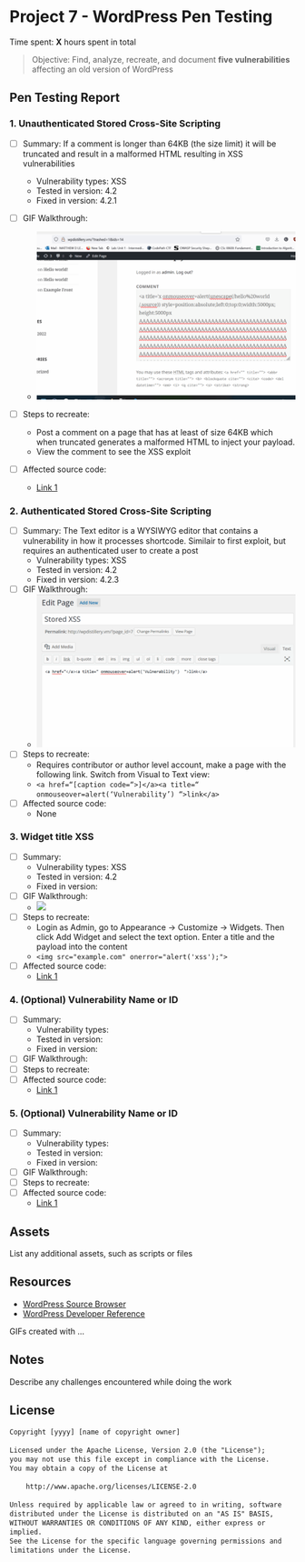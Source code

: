 # Project 7 - WordPress Pen Testing

Time spent: **X** hours spent in total

> Objective: Find, analyze, recreate, and document **five vulnerabilities** affecting an old version of WordPress

## Pen Testing Report

### 1. Unauthenticated Stored Cross-Site Scripting

- [ ] Summary: 
If a comment is longer than 64KB (the size limit) it will be truncated and result in a malformed HTML resulting in XSS vulnerabilities
  - Vulnerability types: XSS
  - Tested in version: 4.2
  - Fixed in version: 4.2.1
- [ ] GIF Walkthrough: 
    - <img src="https://github.com/MattPlum/Project-7-WordPress-Pen-Testing/blob/f85f896a9208a745c0f5e8948ee676fe14d64500/exp1.gif">
- [ ] Steps to recreate: 
  - Post a comment on a page that has at least of size 64KB which when truncated generates a malformed HTML to inject your payload.
  - View the comment to see the XSS exploit


- [ ] Affected source code:
  - [Link 1](None)
  
### 2.  Authenticated Stored Cross-Site Scripting  

- [ ] Summary: 
The Text editor is a WYSIWYG editor that contains a vulnerability in how it processes shortcode. Similair to first exploit, but requires an authenticated user to create a post
  - Vulnerability types: XSS
  - Tested in version: 4.2
  - Fixed in version: 4.2.3
- [ ] GIF Walkthrough: 
    - <img src="https://github.com/MattPlum/Project-7-WordPress-Pen-Testing/blob/8a63eddf090fa39121a7843e81b8e30ca46f7feb/exp2.gif">
- [ ] Steps to recreate: 
    - Requires contributor or author level account, make a page with the following link. Switch from Visual to Text view: 
    - `<a href=“[caption code=“>]</a><a title=“ onmouseover=alert(‘Vulnerability’) “>link</a>`
- [ ] Affected source code:
  - None

### 3. Widget title XSS

- [ ] Summary: 
  - Vulnerability types: XSS
  - Tested in version: 4.2
  - Fixed in version: 
- [ ] GIF Walkthrough: 
  - <img src= "https://github.com/MattPlum/Project-7-WordPress-Pen-Testing/blob/43708455092516fd77e1c58a876ff1449877b81a/exp3.gif">
- [ ] Steps to recreate: 
  - Login as Admin, go to Appearance -> Customize -> Widgets. Then click Add Widget and select the text option. Enter a title and the payload into the content
  - `<img src="example.com" onerror="alert('xss');"> `
- [ ] Affected source code:
  - [Link 1](https://core.trac.wordpress.org/changeset/33529)

### 4. (Optional) Vulnerability Name or ID

- [ ] Summary: 
  - Vulnerability types:
  - Tested in version:
  - Fixed in version: 
- [ ] GIF Walkthrough: 
- [ ] Steps to recreate: 
- [ ] Affected source code:
  - [Link 1](https://core.trac.wordpress.org/browser/tags/version/src/source_file.php)

### 5. (Optional) Vulnerability Name or ID

- [ ] Summary: 
  - Vulnerability types:
  - Tested in version:
  - Fixed in version: 
- [ ] GIF Walkthrough: 
- [ ] Steps to recreate: 
- [ ] Affected source code:
  - [Link 1](https://core.trac.wordpress.org/browser/tags/version/src/source_file.php) 

## Assets

List any additional assets, such as scripts or files

## Resources

- [WordPress Source Browser](https://core.trac.wordpress.org/browser/)
- [WordPress Developer Reference](https://developer.wordpress.org/reference/)

GIFs created with  ...
<!-- Recommended GIF Tools:
[Kap](https://getkap.co/) for macOS
[ScreenToGif](https://www.screentogif.com/) for Windows
[peek](https://github.com/phw/peek) for Linux. -->

## Notes

Describe any challenges encountered while doing the work

## License

    Copyright [yyyy] [name of copyright owner]

    Licensed under the Apache License, Version 2.0 (the "License");
    you may not use this file except in compliance with the License.
    You may obtain a copy of the License at

        http://www.apache.org/licenses/LICENSE-2.0

    Unless required by applicable law or agreed to in writing, software
    distributed under the License is distributed on an "AS IS" BASIS,
    WITHOUT WARRANTIES OR CONDITIONS OF ANY KIND, either express or implied.
    See the License for the specific language governing permissions and
    limitations under the License.
